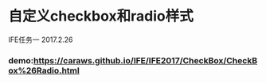 # 自定义checkbox和radio样式

IFE任务一 2017.2.26


### demo:https://caraws.github.io/IFE/IFE2017/CheckBox/CheckBox%26Radio.html
